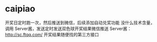 # caipiao

开奖日定时跑一次，然后推送到微信，后续添加自动兑奖功能
没什么技术含量，调用 Server酱，发送定时发送双色球开奖结果微信推送
Server酱：http://sc.ftqq.com/
开奖结果随便找的第三方接口
